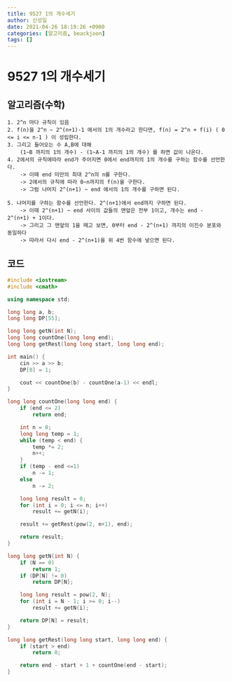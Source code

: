 ```yaml
---
title: 9527 1의 개수세기
author: 신성일
date: 2021-04-26 18:19:26 +0900
categories: [알고리즘, beackjoon]
tags: []
---
```


# 9527 1의 개수세기

## 알고리즘(수학)

    1. 2^n 마다 규칙이 있음
    2. f(n)을 2^n ~ 2^(n+1)-1 에서의 1의 개수라고 한다면, f(n) = 2^n + f(i) ( 0 <= i <= n-1 ) 이 성립한다.
    3. 그리고 들어오는 수 A,B에 대해
    	(1~B 까지의 1의 개수) - (1~A-1 까지의 1의 개수) 를 하면 값이 나온다.
    4. 2에서의 규칙에따라 end가 주어지면 0에서 end까지의 1의 개수를 구하는 함수를 선언한다.
    	-> 이때 end 미만의 최대 2^n의 n를 구한다.
    	-> 2에서의 규칙에 따라 0~n까지의 f(n)을 구한다.
    	-> 그럼 나머지 2^(n+1) ~ end 에서의 1의 개수를 구하면 된다.

    5. 나머지를 구하는 함수를 선언한다. 2^(n+1)에서 end까지 구하면 된다.
    	-> 이때 2^(n+1) ~ end 사이의 값들의 맨앞은 전부 1이고, 개수는 end - 2^(n+1) + 1이다.
    	-> 그리고 그 맨앞의 1을 떼고 보면, 0부터 end - 2^(n+1) 까지의 이진수 분포와 동일하다
    	-> 따라서 다시 end - 2^(n+1)을 위 4번 함수에 넣으면 된다.

## 코드

```cpp
#include <iostream>
#include <cmath>

using namespace std;

long long a, b;
long long DP[55];

long long getN(int N);
long long countOne(long long end);
long long getRest(long long start, long long end);

int main() {
	cin >> a >> b;
	DP[0] = 1;

	cout << countOne(b) - countOne(a-1) << endl;
}

long long countOne(long long end) {
	if (end <= 2)
		return end;

	int n = 0;
	long long temp = 1;
	while (temp < end) {
		temp *= 2;
		n++;
	}
	if (temp - end <=1)
		n -= 1;
	else
		n -= 2;

	long long result = 0;
	for (int i = 0; i <= n; i++)
		result += getN(i);

	result += getRest(pow(2, n+1), end);

	return result;
}

long long getN(int N) {
	if (N == 0)
		return 1;
	if (DP[N] != 0)
		return DP[N];

	long long result = pow(2, N);
	for (int i = N - 1; i >= 0; i--)
		result += getN(i);

	return DP[N] = result;
}

long long getRest(long long start, long long end) {
	if (start > end)
		return 0;

	return end - start + 1 + countOne(end - start);
}
```
